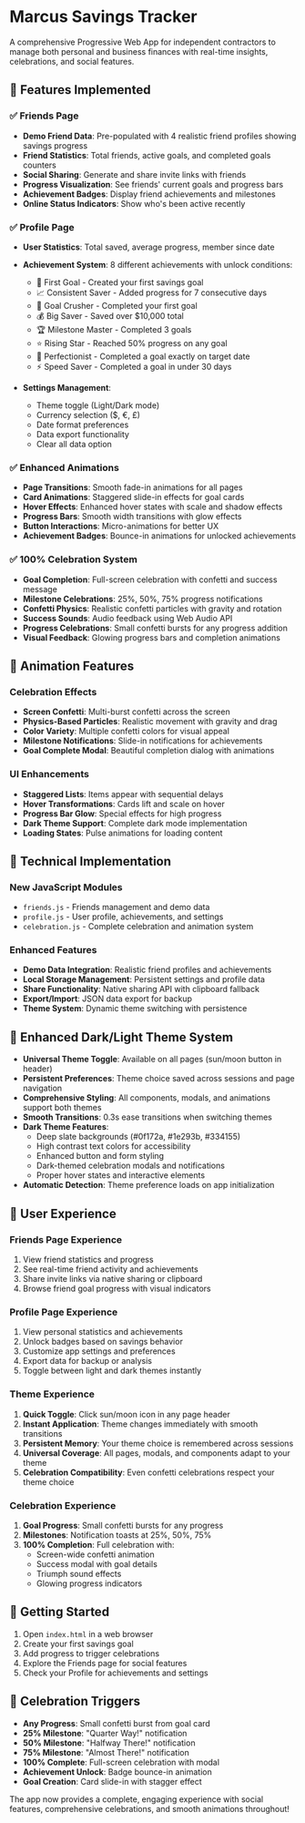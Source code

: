 # Marcus Savings Tracker

A comprehensive Progressive Web App for independent contractors to manage both personal and business finances with real-time insights, celebrations, and social features.

## 🚀 Features Implemented

### ✅ Friends Page
- **Demo Friend Data**: Pre-populated with 4 realistic friend profiles showing savings progress
- **Friend Statistics**: Total friends, active goals, and completed goals counters
- **Social Sharing**: Generate and share invite links with friends
- **Progress Visualization**: See friends' current goals and progress bars
- **Achievement Badges**: Display friend achievements and milestones
- **Online Status Indicators**: Show who's been active recently

### ✅ Profile Page  
- **User Statistics**: Total saved, average progress, member since date
- **Achievement System**: 8 different achievements with unlock conditions:
  - 🎯 First Goal - Created your first savings goal
  - 📈 Consistent Saver - Added progress for 7 consecutive days
  - 💪 Goal Crusher - Completed your first goal
  - 💰 Big Saver - Saved over $10,000 total
  - 🏆 Milestone Master - Completed 3 goals
  - ⭐ Rising Star - Reached 50% progress on any goal
  - 🎪 Perfectionist - Completed a goal exactly on target date
  - ⚡ Speed Saver - Completed a goal in under 30 days

- **Settings Management**: 
  - Theme toggle (Light/Dark mode)
  - Currency selection ($, €, £)
  - Date format preferences
  - Data export functionality
  - Clear all data option

### ✅ Enhanced Animations
- **Page Transitions**: Smooth fade-in animations for all pages
- **Card Animations**: Staggered slide-in effects for goal cards
- **Hover Effects**: Enhanced hover states with scale and shadow effects
- **Progress Bars**: Smooth width transitions with glow effects
- **Button Interactions**: Micro-animations for better UX
- **Achievement Badges**: Bounce-in animations for unlocked achievements

### ✅ 100% Celebration System
- **Goal Completion**: Full-screen celebration with confetti and success message
- **Milestone Celebrations**: 25%, 50%, 75% progress notifications
- **Confetti Physics**: Realistic confetti particles with gravity and rotation
- **Success Sounds**: Audio feedback using Web Audio API
- **Progress Celebrations**: Small confetti bursts for any progress addition
- **Visual Feedback**: Glowing progress bars and completion animations

## 🎨 Animation Features

### Celebration Effects
- **Screen Confetti**: Multi-burst confetti across the screen
- **Physics-Based Particles**: Realistic movement with gravity and drag
- **Color Variety**: Multiple confetti colors for visual appeal
- **Milestone Notifications**: Slide-in notifications for achievements
- **Goal Complete Modal**: Beautiful completion dialog with animations

### UI Enhancements
- **Staggered Lists**: Items appear with sequential delays
- **Hover Transformations**: Cards lift and scale on hover
- **Progress Bar Glow**: Special effects for high progress
- **Dark Theme Support**: Complete dark mode implementation
- **Loading States**: Pulse animations for loading content

## 📱 Technical Implementation

### New JavaScript Modules
- `friends.js` - Friends management and demo data
- `profile.js` - User profile, achievements, and settings
- `celebration.js` - Complete celebration and animation system

### Enhanced Features
- **Demo Data Integration**: Realistic friend profiles and achievements
- **Local Storage Management**: Persistent settings and profile data
- **Share Functionality**: Native sharing API with clipboard fallback
- **Export/Import**: JSON data export for backup
- **Theme System**: Dynamic theme switching with persistence

## 🌙 **Enhanced Dark/Light Theme System**
- **Universal Theme Toggle**: Available on all pages (sun/moon button in header)
- **Persistent Preferences**: Theme choice saved across sessions and page navigation  
- **Comprehensive Styling**: All components, modals, and animations support both themes
- **Smooth Transitions**: 0.3s ease transitions when switching themes
- **Dark Theme Features**:
  - Deep slate backgrounds (#0f172a, #1e293b, #334155)
  - High contrast text colors for accessibility
  - Enhanced button and form styling
  - Dark-themed celebration modals and notifications
  - Proper hover states and interactive elements
- **Automatic Detection**: Theme preference loads on app initialization

## 🎯 User Experience

### Friends Page Experience
1. View friend statistics and progress
2. See real-time friend activity and achievements
3. Share invite links via native sharing or clipboard
4. Browse friend goal progress with visual indicators

### Profile Page Experience  
1. View personal statistics and achievements
2. Unlock badges based on savings behavior
3. Customize app settings and preferences
4. Export data for backup or analysis
5. Toggle between light and dark themes instantly

### Theme Experience
1. **Quick Toggle**: Click sun/moon icon in any page header
2. **Instant Application**: Theme changes immediately with smooth transitions
3. **Persistent Memory**: Your theme choice is remembered across sessions
4. **Universal Coverage**: All pages, modals, and components adapt to your theme
5. **Celebration Compatibility**: Even confetti celebrations respect your theme choice

### Celebration Experience
1. **Goal Progress**: Small confetti bursts for any progress
2. **Milestones**: Notification toasts at 25%, 50%, 75%
3. **100% Completion**: Full celebration with:
   - Screen-wide confetti animation
   - Success modal with goal details
   - Triumph sound effects
   - Glowing progress indicators

## 🚀 Getting Started

1. Open `index.html` in a web browser
2. Create your first savings goal
3. Add progress to trigger celebrations
4. Explore the Friends page for social features
5. Check your Profile for achievements and settings

## 🎉 Celebration Triggers

- **Any Progress**: Small confetti burst from goal card
- **25% Milestone**: "Quarter Way!" notification
- **50% Milestone**: "Halfway There!" notification  
- **75% Milestone**: "Almost There!" notification
- **100% Complete**: Full-screen celebration with modal
- **Achievement Unlock**: Badge bounce-in animation
- **Goal Creation**: Card slide-in with stagger effect

The app now provides a complete, engaging experience with social features, comprehensive celebrations, and smooth animations throughout!
